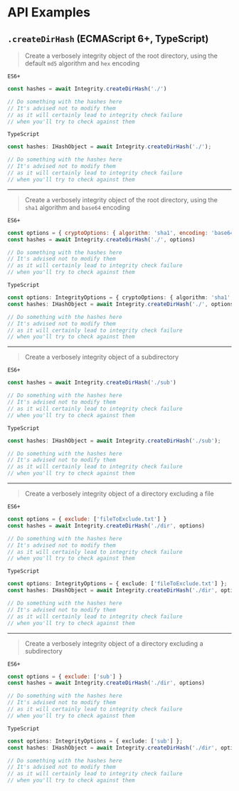# API Examples

## `.createDirHash` (ECMAScript 6+, TypeScript)

> Create a verbosely integrity object of the root directory, using the default `md5` algorithm and `hex` encoding

`ES6+`

```js
const hashes = await Integrity.createDirHash('./')

// Do something with the hashes here
// It's advised not to modify them
// as it will certainly lead to integrity check failure
// when you'll try to check against them
```

`TypeScript`

```ts
const hashes: IHashObject = await Integrity.createDirHash('./');

// Do something with the hashes here
// It's advised not to modify them
// as it will certainly lead to integrity check failure
// when you'll try to check against them
```

---

> Create a verbosely integrity object of the root directory, using the `sha1` algorithm and `base64` encoding

`ES6+`

```js
const options = { cryptoOptions: { algorithm: 'sha1', encoding: 'base64' } }
const hashes = await Integrity.createDirHash('./', options)

// Do something with the hashes here
// It's advised not to modify them
// as it will certainly lead to integrity check failure
// when you'll try to check against them
```

`TypeScript`

```ts
const options: IntegrityOptions = { cryptoOptions: { algorithm: 'sha1', encoding: 'base64' } };
const hashes: IHashObject = await Integrity.createDirHash('./', options);

// Do something with the hashes here
// It's advised not to modify them
// as it will certainly lead to integrity check failure
// when you'll try to check against them
```

---

> Create a verbosely integrity object of a subdirectory

`ES6+`

```ts
const hashes = await Integrity.createDirHash('./sub')

// Do something with the hashes here
// It's advised not to modify them
// as it will certainly lead to integrity check failure
// when you'll try to check against them
```

`TypeScript`

```ts
const hashes: IHashObject = await Integrity.createDirHash('./sub');

// Do something with the hashes here
// It's advised not to modify them
// as it will certainly lead to integrity check failure
// when you'll try to check against them
```

---

> Create a verbosely integrity object of a directory excluding a file

`ES6+`

```js
const options = { exclude: ['fileToExclude.txt'] }
const hashes = await Integrity.createDirHash('./dir', options)

// Do something with the hashes here
// It's advised not to modify them
// as it will certainly lead to integrity check failure
// when you'll try to check against them
```

`TypeScript`

```ts
const options: IntegrityOptions = { exclude: ['fileToExclude.txt'] };
const hashes: IHashObject = await Integrity.createDirHash('./dir', options);

// Do something with the hashes here
// It's advised not to modify them
// as it will certainly lead to integrity check failure
// when you'll try to check against them
```

---

> Create a verbosely integrity object of a directory excluding a subdirectory

`ES6+`

```js
const options = { exclude: ['sub'] }
const hashes = await Integrity.createDirHash('./dir', options)

// Do something with the hashes here
// It's advised not to modify them
// as it will certainly lead to integrity check failure
// when you'll try to check against them
```

`TypeScript`

```ts
const options: IntegrityOptions = { exclude: ['sub'] };
const hashes: IHashObject = await Integrity.createDirHash('./dir', options);

// Do something with the hashes here
// It's advised not to modify them
// as it will certainly lead to integrity check failure
// when you'll try to check against them
```
